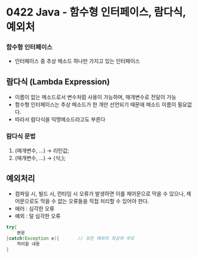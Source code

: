 # 0422 Java - 함수형 인터페이스, 람다식, 예외처

### 함수형 인터페이스

- 인터페이스 중 추상 메소드 하나만 가지고 있는 인터페이스

## 람다식 (Lambda Expression)

- 이름이 없는 메소드로서 변수처럼 사용이 가능하며, 매개변수로 전달이 가능
- 함수형 인터페이스는 추상 메소드가 한 개만 선언되기 때문에 메소드 이름이 필요없다.
- 따라서 람다식을 익명메소드라고도 부른다

### 람다식 문법

1. (매개변수, …) → 리턴값;
2. (매개변수, …) → {식;};

## 예외처리

- 컴파일 시, 빌드 시, 런타임 시 오류가 발생하면 이를 제어문으로 막을 수 있으나, 제어문으로도 막을 수 없는 오류들을 직접 처리할 수 있어야 한다.
- 에러 : 심각한 오류
- 예외 : 덜 심각한 오류

```java
try{
	본문
}catch(Exception e){       // 모든 예외의 최상위 부모
	처리할 내용
}
```